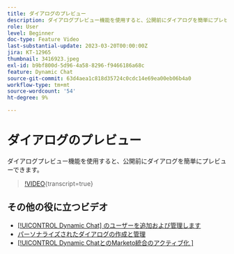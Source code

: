 ```yaml
---
title: ダイアログのプレビュー
description: ダイアログプレビュー機能を使用すると、公開前にダイアログを簡単にプレビューできます。
role: User
level: Beginner
doc-type: Feature Video
last-substantial-update: 2023-03-20T00:00:00Z
jira: KT-12965
thumbnail: 3416923.jpeg
exl-id: b9bf800d-5d96-4a58-8296-f9466186a68c
feature: Dynamic Chat
source-git-commit: 63d4aea1c818d35724c0cdc14e69ea00eb06b4a0
workflow-type: tm+mt
source-wordcount: '54'
ht-degree: 9%

---
```


# ダイアログのプレビュー

ダイアログプレビュー機能を使用すると、公開前にダイアログを簡単にプレビューできます。

>[!VIDEO](https://video.tv.adobe.com/v/3436848/?quality=12&learn=on&captions=jpn){transcript=true}

## その他の役に立つビデオ

* [[!UICONTROL Dynamic Chat] のユーザーを追加および管理します](user-management.md)
* [パーソナライズされたダイアログの作成と管理](dialogue-management.md)
* [[!UICONTROL Dynamic ChatとのMarketo統合のアクティブ化 &#x200B;]](marketo-integration.md)
